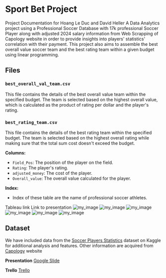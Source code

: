 
# Sport Bet Project
Project Documentation for Hoang Le Duc and David Heller
A Data Analytics project using a Professional Soccer Database with 17k professional Soccer Player along with adjusted 2024 salary information from Web Scrapping of Capology website in order to provide insights into players' statistics' correlation with their payment. This project also aims to assemble the best overall value soccer team and the best rating team within a given budget using linear programming.

## Files

### `best_overall_val_team.csv`
This file contains the details of the best overall value team within the specified budget. The team is selected based on the highest overall value, which is calculated as the product of rating per dollar and the player's rating.
### `best_rating_team.csv`
This file contains the details of the best rating team within the specified budget. The team is selected based on the highest overall rating while making sure that the total sum cost doesn't exceed the budget.


**Columns:**
- `Field_Pos`: The position of the player on the field.
- `Rating`: The player's rating.
- `adjusted_money`: The cost of the player.
- `Overall_value`: The overall value calculated for the player.

**Index:**
- Index of these table are the name of professional soccer athletes.

Tableau link 
Link to presentation
![my_image](readme/download.png)
![my_image](readme/download_1.png)
![my_image](readme/download_2.png)
![my_image](readme/download_3.png)
![my_image](readme/download_4.png)
![my_image](readme/download_5.png)

## Dataset

We have included data from the [Soccer Players Statistics](https://www.kaggle.com/datasets/antoinekrajnc/soccer-players-statistics/data) dataset on Kaggle for additional analysis and features. Other information are acquired from [Capology](https://www.capology.com/) website 

**Presentation**
[Google Slide](https://docs.google.com/presentation/d/1E6k73X7N5hKuSZwvaJ0WUkMo4LVOeAdtlrb1h8VqSOw/edit?usp=sharing)

**Trello**
[Trello](https://trello.com/invite/b/6G76kTW7/ATTI1eefd2197e87bf394d3d2491a48118ed841D6ABD/sport-betting-project)
